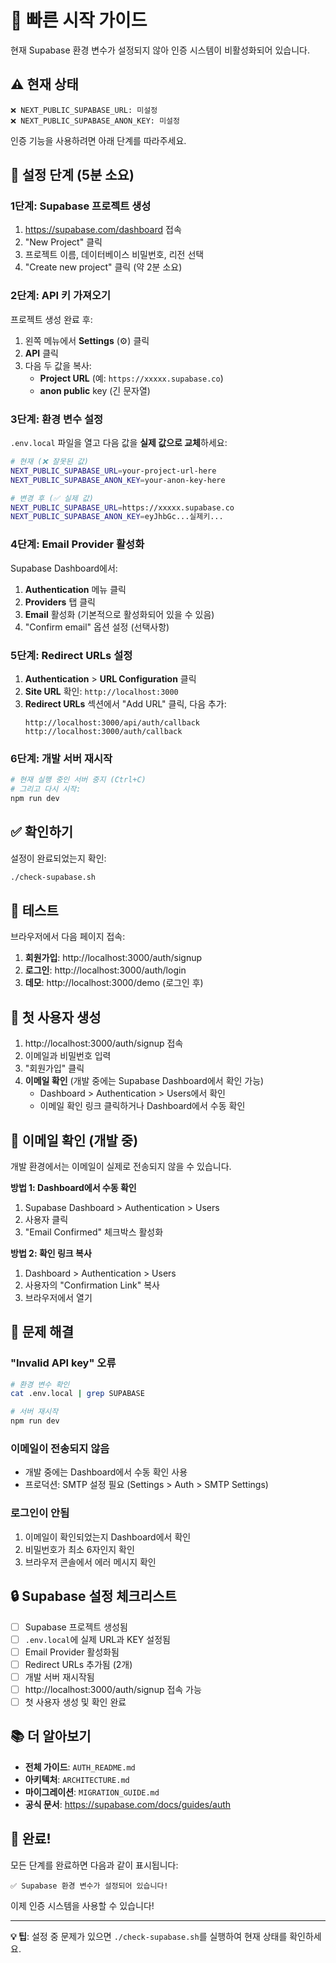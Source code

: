 # 🚀 빠른 시작 가이드

현재 Supabase 환경 변수가 설정되지 않아 인증 시스템이 비활성화되어 있습니다.

## ⚠️ 현재 상태

```
❌ NEXT_PUBLIC_SUPABASE_URL: 미설정
❌ NEXT_PUBLIC_SUPABASE_ANON_KEY: 미설정
```

인증 기능을 사용하려면 아래 단계를 따라주세요.

## 📝 설정 단계 (5분 소요)

### 1단계: Supabase 프로젝트 생성

1. https://supabase.com/dashboard 접속
2. "New Project" 클릭
3. 프로젝트 이름, 데이터베이스 비밀번호, 리전 선택
4. "Create new project" 클릭 (약 2분 소요)

### 2단계: API 키 가져오기

프로젝트 생성 완료 후:

1. 왼쪽 메뉴에서 **Settings** (⚙️) 클릭
2. **API** 클릭
3. 다음 두 값을 복사:
   - **Project URL** (예: `https://xxxxx.supabase.co`)
   - **anon public** key (긴 문자열)

### 3단계: 환경 변수 설정

`.env.local` 파일을 열고 다음 값을 **실제 값으로 교체**하세요:

```bash
# 현재 (❌ 잘못된 값)
NEXT_PUBLIC_SUPABASE_URL=your-project-url-here
NEXT_PUBLIC_SUPABASE_ANON_KEY=your-anon-key-here

# 변경 후 (✅ 실제 값)
NEXT_PUBLIC_SUPABASE_URL=https://xxxxx.supabase.co
NEXT_PUBLIC_SUPABASE_ANON_KEY=eyJhbGc...실제키...
```

### 4단계: Email Provider 활성화

Supabase Dashboard에서:

1. **Authentication** 메뉴 클릭
2. **Providers** 탭 클릭
3. **Email** 활성화 (기본적으로 활성화되어 있을 수 있음)
4. "Confirm email" 옵션 설정 (선택사항)

### 5단계: Redirect URLs 설정

1. **Authentication** > **URL Configuration** 클릭
2. **Site URL** 확인: `http://localhost:3000`
3. **Redirect URLs** 섹션에서 "Add URL" 클릭, 다음 추가:
   ```
   http://localhost:3000/api/auth/callback
   http://localhost:3000/auth/callback
   ```

### 6단계: 개발 서버 재시작

```bash
# 현재 실행 중인 서버 중지 (Ctrl+C)
# 그리고 다시 시작:
npm run dev
```

## ✅ 확인하기

설정이 완료되었는지 확인:

```bash
./check-supabase.sh
```

## 🧪 테스트

브라우저에서 다음 페이지 접속:

1. **회원가입**: http://localhost:3000/auth/signup
2. **로그인**: http://localhost:3000/auth/login
3. **데모**: http://localhost:3000/demo (로그인 후)

## 🎯 첫 사용자 생성

1. http://localhost:3000/auth/signup 접속
2. 이메일과 비밀번호 입력
3. "회원가입" 클릭
4. **이메일 확인** (개발 중에는 Supabase Dashboard에서 확인 가능)
   - Dashboard > Authentication > Users에서 확인
   - 이메일 확인 링크 클릭하거나 Dashboard에서 수동 확인

## 📧 이메일 확인 (개발 중)

개발 환경에서는 이메일이 실제로 전송되지 않을 수 있습니다.

**방법 1: Dashboard에서 수동 확인**
1. Supabase Dashboard > Authentication > Users
2. 사용자 클릭
3. "Email Confirmed" 체크박스 활성화

**방법 2: 확인 링크 복사**
1. Dashboard > Authentication > Users
2. 사용자의 "Confirmation Link" 복사
3. 브라우저에서 열기

## 🐛 문제 해결

### "Invalid API key" 오류

```bash
# 환경 변수 확인
cat .env.local | grep SUPABASE

# 서버 재시작
npm run dev
```

### 이메일이 전송되지 않음

- 개발 중에는 Dashboard에서 수동 확인 사용
- 프로덕션: SMTP 설정 필요 (Settings > Auth > SMTP Settings)

### 로그인이 안됨

1. 이메일이 확인되었는지 Dashboard에서 확인
2. 비밀번호가 최소 6자인지 확인
3. 브라우저 콘솔에서 에러 메시지 확인

## 🔒 Supabase 설정 체크리스트

- [ ] Supabase 프로젝트 생성됨
- [ ] `.env.local`에 실제 URL과 KEY 설정됨
- [ ] Email Provider 활성화됨
- [ ] Redirect URLs 추가됨 (2개)
- [ ] 개발 서버 재시작됨
- [ ] http://localhost:3000/auth/signup 접속 가능
- [ ] 첫 사용자 생성 및 확인 완료

## 📚 더 알아보기

- **전체 가이드**: `AUTH_README.md`
- **아키텍처**: `ARCHITECTURE.md`
- **마이그레이션**: `MIGRATION_GUIDE.md`
- **공식 문서**: https://supabase.com/docs/guides/auth

## 🎉 완료!

모든 단계를 완료하면 다음과 같이 표시됩니다:

```
✅ Supabase 환경 변수가 설정되어 있습니다!
```

이제 인증 시스템을 사용할 수 있습니다!

---

**💡 팁**: 설정 중 문제가 있으면 `./check-supabase.sh`를 실행하여 현재 상태를 확인하세요.
